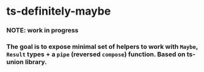 # ts-definitely-maybe

### NOTE: work in progress

### The goal is to expose minimal set of helpers to work with `Maybe`, `Result` types + a `pipe` (reversed `compose`) function. Based on ts-union library.
